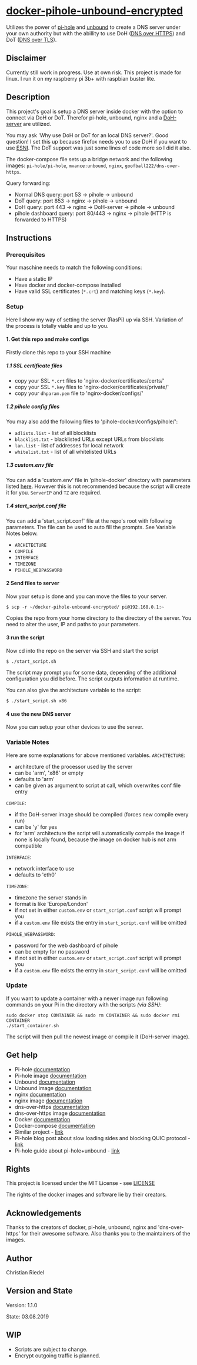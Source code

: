 # [docker-pihole-unbound-encrypted](https://github.com/Cielquan/docker-pihole-unbound-encrypted)

Utilizes the power of [pi-hole](https://pi-hole.net) and [unbound](https://www.nlnetlabs.nl/projects/unbound/about) 
to create a DNS server under your own authority but with the abillity to use DoH 
([DNS over HTTPS](https://en.wikipedia.org/wiki/DNS_over_HTTPS)) and DoT ([DNS over TLS](https://en.wikipedia.org/wiki/DNS_over_TLS)).

## Disclaimer
Currently still work in progress.
Use at own risk. This project is made for linux. I run it on my raspberry pi 3b+ with raspbian buster lite.

## Description
This project's goal is setup a DNS server inside docker with the option to connect via DoH or DoT.
Therefor pi-hole, unbound, nginx and a [DoH-server](https://github.com/m13253/dns-over-https) are utilized.

You may ask 'Why use DoH or DoT for an local DNS server?'. Good question! I set this up because firefox needs you to use 
DoH if you want to use [ESNI](https://en.wikipedia.org/wiki/Server_Name_Indication). The DoT support was just some lines 
of code more so I did it also.

The docker-compose file sets up a bridge network and the following images: 
`pi-hole/pi-hole`, `mvance:unbound`, `nginx`, `goofball222/dns-over-https`.

Query forwarding:
* Normal DNS query: port 53 -> pihole -> unbound
* DoT query: port 853 -> nginx -> pihole -> unbound
* DoH query: port 443 -> nginx -> DoH-server -> pihole -> unbound
* pihole dashboard query: port 80/443 -> nginx -> pihole (HTTP is forwarded to HTTPS)


## Instructions

### Prerequisites
Your maschine needs to match the following conditions:
* Have a static IP
* Have docker and docker-compose installed
* Have valid SSL certificates (`*.crt`) and matching keys (`*.key`). 

### Setup
Here I show my way of setting the server (RasPi) up via SSH. Variation of the process is totally viable and up to you.

#### 1. Get this repo and make configs
Firstly clone this repo to your SSH machine

##### 1.1 SSL certificate files
* copy your SSL `*.crt` files to 'nginx-docker/certificates/certs/'
* copy your SSL `*.key` files to 'nginx-docker/certificates/private/'
* copy your `dhparam.pem` file to 'nginx-docker/configs/'

##### 1.2 pihole config files
You may also add the following files to 'pihole-docker/configs/pihole/':
* `adlists.list` - list of all blocklists
* `blacklist.txt` - blacklisted URLs except URLs from blocklists
* `lan.list` - list of addresses for local network 
* `whitelist.txt` - list of all whitelisted URLs

##### 1.3 custom.env file
You can add a 'custom.env' file in 'pihole-docker' directory with parameters listed [here](https://github.com/pi-hole/docker-pi-hole#environment-variables). 
However this is not recommended because the script will create it for you. `ServerIP` and `TZ` are required.

##### 1.4 start_script.conf file
You can add a 'start_script.conf' file at the repo's root with following parameters. The file can be used to auto fill the prompts. 
See Variable Notes below.
* `ARCHITECTURE`
* `COMPILE`
* `INTERFACE`
* `TIMEZONE`
* `PIHOLE_WEBPASSWORD`

#### 2 Send files to server
Now your setup is done and you can move the files to your server.

    $ scp -r ~/docker-pihole-unbound-encrypted/ pi@192.168.0.1:~

Copies the repo from your home directory to the directory of the server. You need to alter the user, IP and paths to your parameters.

#### 3 run the script
Now cd into the repo on the server via SSH and start the script

    $ ./start_script.sh

The script may prompt you for some data, depending of the additional configuration you did before. The script outputs information at runtime.

You can also give the architecture variable to the script:

    $ ./start_script.sh x86

#### 4 use the new DNS server
Now you can setup your other devices to use the server.

### Variable Notes
Here are some explanations for above mentioned variables.
`ARCHITECTURE`:
- architecture of the processor used by the server
- can be 'arm', 'x86' or empty
- defaults to 'arm'
- can be given as argument to script at call, which overwrites conf file entry

`COMPILE`:
- if the DoH-server image should be compiled (forces new compile every run)
- can be 'y' for yes
- for 'arm' architecture the script will automatically compile the image if none is locally found, 
because the image on docker hub is not arm compatible

`INTERFACE`:
- network interface to use
- defaults to 'eth0'

`TIMEZONE`:
- timezone the server stands in
- format is like 'Europe/London'
- if not set in either `custom.env` or `start_script.conf` script will prompt you
- if a `custom.env` file exists the entry in `start_script.conf` will be omitted

`PIHOLE_WEBPASSWORD`:
- password for the web dashboard of pihole
- can be empty for no password
- if not set in either `custom.env` or `start_script.conf` script will prompt you
- if a `custom.env` file exists the entry in `start_script.conf` will be omitted


### Update
If you want to update a container with a newer image run following commands on your Pi in the directory with the scripts 
_(via SSH)_:

    sudo docker stop CONTAINER && sudo rm CONTAINER && sudo docker rmi CONTAINER
    ./start_container.sh

The script will then pull the newest image or compile it (DoH-server image).

## Get help
* Pi-hole [documentation](https://docs.pi-hole.net/)
* Pi-hole image [documentation](https://github.com/pi-hole/docker-pi-hole/blob/master/README.md)
* Unbound [documentation](https://www.nlnetlabs.nl/documentation/unbound/)
* Unbound image [documentation](https://github.com/MatthewVance/unbound-docker-rpi/blob/master/README.md)
* nginx [documentation](https://nginx.org/en/docs/)
* nginx image [documentation](https://github.com/docker-library/docs/blob/master/nginx/README.md)
* dns-over-https [documentation](https://github.com/m13253/dns-over-https/blob/master/Readme.md)
* dns-over-https image [documentation](https://github.com/goofball222/dns-over-https/blob/master/README.md)
* Docker [documentation](https://docs.docker.com/)
* Docker-compose [documentation](https://docs.docker.com/compose/)
* Similar project - [link](https://github.com/chriscrowe/docker-pihole-unbound)
* Pi-hole blog post about slow loading sides and blocking QUIC protocol - 
[link](https://pi-hole.net/2018/02/02/why-some-pages-load-slow-when-using-pi-hole-and-how-to-fix-it/)
* Pi-hole guide about pi-hole+unbound - 
[link](https://docs.pi-hole.net/guides/unbound/)

## Rights
This project is licensed under the MIT License - see [LICENSE](https://github.com/Cielquan/docker-pihole-unbound-encrypted/blob/master/LICENSE)

The rights of the docker images and software lie by their creators.

## Acknowledgements
Thanks to the creators of docker, pi-hole, unbound, nginx and 'dns-over-https' for their awesome software. Also thanks you 
to the maintainers of the images.

## Author
Christian Riedel

## Version and State
Version: 1.1.0

State: 03.08.2019

## WIP
* Scripts are subject to change.
* Encrypt outgoing traffic is planned.
